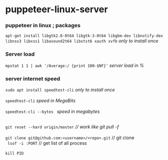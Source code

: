 # puppeteer-linux-server

### puppeteer in linux ; packages 
``` apt-get install libgtk2.0-0t64 libgtk-3-0t64 libgbm-dev libnotify-dev libnss3 libxss1 libasound2t64 libxtst6 xauth xvfb ```  <i>only to install once</i> 
<br>
### Server load 
``` mpstat 1 1 | awk '/Average:/ {print 100-$NF}' ``` <i>server load in %</i> 

### server internet speed
```sudo apt install speedtest-cli``` <i>only to install once</i> <br><br>
``` speedtest-cli ``` <i>speed in MegaBits</i> <br><br>
```speedtest-cli --bytes ``` <i>speed in megabytes</i> <br><br>


```git reset --hard origin/master``` <i>// work like git pull -f</i>
<br><br>
```git clone git@github.com:<username>/<repo>.git``` // git clone 
<br>
``` lsof -i :PORT``` // get list of all process
<br><br>
``` kill PID ```
